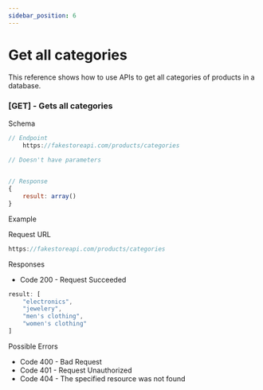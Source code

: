```yaml
---
sidebar_position: 6
---
```


# Get all categories

This reference shows how to use APIs to get all categories of products in a database.

### [GET] - Gets all categories 

Schema
```js
// Endpoint
    https://fakestoreapi.com/products/categories

// Doesn't have parameters
   

// Response
{
    result: array()
}
```

<p class = "p_example">Example</p>

Request URL

```js
https://fakestoreapi.com/products/categories
```

Responses

- Code 200 - Request Succeeded
```js
result: [   
    "electronics",
    "jewelery",
    "men's clothing",
    "women's clothing"
]
```

Possible Errors

- Code 400 - Bad Request
- Code 401 - Request Unauthorized
- Code 404 - The specified resource was not found